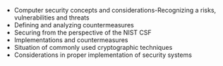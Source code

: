 - Computer security concepts and considerations-Recognizing a risks, vulnerabilities and threats
- Defining and analyzing countermeasures
- Securing from the perspective of the NIST CSF
- Implementations and countermeasures
- Situation of commonly used cryptographic techniques
- Considerations in proper implementation of security systems
